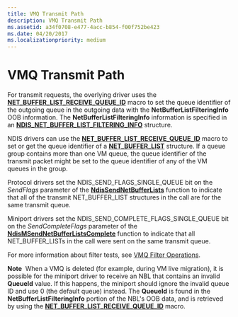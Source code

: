 ```yaml
---
title: VMQ Transmit Path
description: VMQ Transmit Path
ms.assetid: a34f0708-e477-4acc-b854-f00f752be423
ms.date: 04/20/2017
ms.localizationpriority: medium
---
```


# VMQ Transmit Path





For transmit requests, the overlying driver uses the [**NET\_BUFFER\_LIST\_RECEIVE\_QUEUE\_ID**](https://docs.microsoft.com/windows-hardware/drivers/network/net-buffer-list-receive-queue-id) macro to set the queue identifier of the outgoing queue in the outgoing data with the **NetBufferListFilteringInfo** OOB information. The **NetBufferListFilteringInfo** information is specified in an [**NDIS\_NET\_BUFFER\_LIST\_FILTERING\_INFO**](https://docs.microsoft.com/windows-hardware/drivers/ddi/content/ndis/ns-ndis-_ndis_net_buffer_list_filtering_info) structure.

NDIS drivers can use the [**NET\_BUFFER\_LIST\_RECEIVE\_QUEUE\_ID**](https://docs.microsoft.com/windows-hardware/drivers/network/net-buffer-list-receive-queue-id) macro to set or get the queue identifier of a [**NET\_BUFFER\_LIST**](https://docs.microsoft.com/windows-hardware/drivers/ddi/content/ndis/ns-ndis-_net_buffer_list) structure. If a queue group contains more than one VM queue, the queue identifier of the transmit packet might be set to the queue identifier of any of the VM queues in the group.

Protocol drivers set the NDIS\_SEND\_FLAGS\_SINGLE\_QUEUE bit on the *SendFlags* parameter of the [**NdisSendNetBufferLists**](https://docs.microsoft.com/windows-hardware/drivers/ddi/content/ndis/nf-ndis-ndissendnetbufferlists) function to indicate that all of the transmit NET\_BUFFER\_LIST structures in the call are for the same transmit queue.

Miniport drivers set the NDIS\_SEND\_COMPLETE\_FLAGS\_SINGLE\_QUEUE bit on the *SendCompleteFlags* parameter of the [**NdisMSendNetBufferListsComplete**](https://docs.microsoft.com/windows-hardware/drivers/ddi/content/ndis/nf-ndis-ndismsendnetbufferlistscomplete) function to indicate that all NET\_BUFFER\_LISTs in the call were sent on the same transmit queue.

For more information about filter tests, see [VMQ Filter Operations](vmq-filter-operations.md).

**Note**  When a VMQ is deleted (for example, during VM live migration), it is possible for the miniport driver to receive an NBL that contains an invalid **QueueId** value. If this happens, the miniport should ignore the invalid queue ID and use 0 (the default queue) instead. The **QueueId** is found in the **NetBufferListFilteringInfo** portion of the NBL's OOB data, and is retrieved by using the [**NET\_BUFFER\_LIST\_RECEIVE\_QUEUE\_ID**](https://docs.microsoft.com/windows-hardware/drivers/network/net-buffer-list-receive-queue-id) macro.

 

 

 





